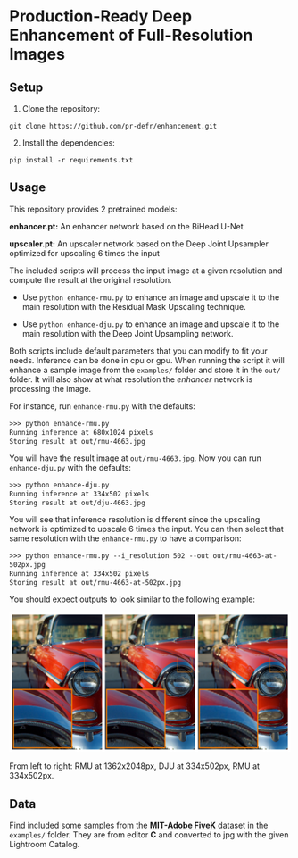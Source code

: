 # Production-Ready Deep Enhancement of Full-Resolution Images

## Setup

1. Clone the repository:

```
git clone https://github.com/pr-defr/enhancement.git
```

2. Install the dependencies:

```
pip install -r requirements.txt
```

## Usage

This repository provides 2 pretrained models:

**enhancer.pt:** An enhancer network based on the BiHead U-Net

**upscaler.pt:** An upscaler network based on the Deep Joint Upsampler optimized for upscaling 6 times the input

The included scripts will process the input image at a given resolution and compute the result at the original resolution.

* Use `python enhance-rmu.py` to enhance an image and upscale it to the main resolution with the Residual Mask Upscaling technique.

* Use `python enhance-dju.py` to enhance an image and upscale it to the main resolution with the Deep Joint Upsampling network.

Both scripts include default parameters that you can modify to fit your needs. Inference can be done in cpu or gpu.
When running the script it will enhance a sample image from the `examples/` folder and store it in the `out/` folder.
It will also show at what resolution the *enhancer* network is processing the image.

For instance, run `enhance-rmu.py` with the defaults:

```
>>> python enhance-rmu.py
Running inference at 680x1024 pixels
Storing result at out/rmu-4663.jpg
```

You will have the result image at `out/rmu-4663.jpg`. Now you can run `enhance-dju.py` with the defaults:

```
>>> python enhance-dju.py
Running inference at 334x502 pixels
Storing result at out/dju-4663.jpg
```

You will see that inference resolution is different since the upscaling network is optimized to upscale 6 times the input.
You can then select that same resolution with the `enhance-rmu.py` to have a comparison:

```
>>> python enhance-rmu.py --i_resolution 502 --out out/rmu-4663-at-502px.jpg
Running inference at 334x502 pixels
Storing result at out/rmu-4663-at-502px.jpg
```

You should expect outputs to look similar to the following example:

![demo.png](demo.png)

From left to right: RMU at 1362x2048px, DJU at 334x502px, RMU at 334x502px.

## Data

Find included some samples from the [**MIT-Adobe FiveK**](https://data.csail.mit.edu/graphics/fivek/) dataset in the `examples/` folder. They are from editor **C** and converted to jpg with the  given Lightroom Catalog. 